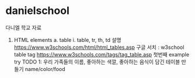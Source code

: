 # danielschool
다니엘 학교 자료
1. HTML elements
  a. table
    i. table, tr, th, td 설명
	   https://www.w3schools.com/html/html_tables.asp
     구글 서치 : w3school table tag
     https://www.w3schools.com/tags/tag_table.asp
     첫번째 example try
	 TODO 1: 우리 가족들의 이름, 좋아하는 색깔, 좋아하는 음식이 담긴 테이블 만들기
	         name/color/food
